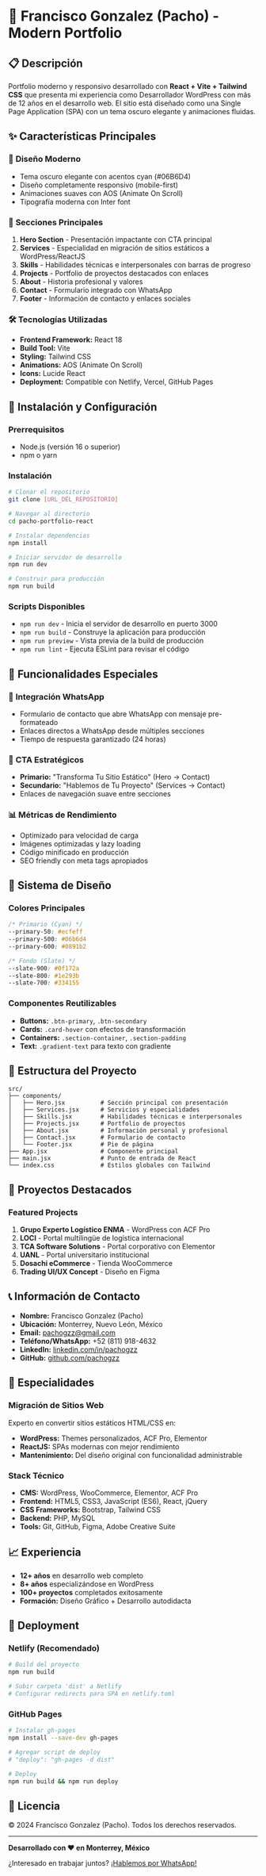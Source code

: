 # 🚀 Francisco Gonzalez (Pacho) - Modern Portfolio

## 📋 Descripción

Portfolio moderno y responsivo desarrollado con **React + Vite + Tailwind CSS** que presenta mi experiencia como Desarrollador WordPress con más de 12 años en el desarrollo web. El sitio está diseñado como una Single Page Application (SPA) con un tema oscuro elegante y animaciones fluidas.

## ✨ Características Principales

### 🎨 **Diseño Moderno**
- Tema oscuro elegante con acentos cyan (#06B6D4)
- Diseño completamente responsivo (mobile-first)
- Animaciones suaves con AOS (Animate On Scroll)
- Tipografía moderna con Inter font

### 🧩 **Secciones Principales**
1. **Hero Section** - Presentación impactante con CTA principal
2. **Services** - Especialidad en migración de sitios estáticos a WordPress/ReactJS
3. **Skills** - Habilidades técnicas e interpersonales con barras de progreso
4. **Projects** - Portfolio de proyectos destacados con enlaces
5. **About** - Historia profesional y valores
6. **Contact** - Formulario integrado con WhatsApp
7. **Footer** - Información de contacto y enlaces sociales

### 🛠 **Tecnologías Utilizadas**
- **Frontend Framework:** React 18
- **Build Tool:** Vite
- **Styling:** Tailwind CSS
- **Animations:** AOS (Animate On Scroll)
- **Icons:** Lucide React
- **Deployment:** Compatible con Netlify, Vercel, GitHub Pages

## 🚀 Instalación y Configuración

### Prerrequisitos
- Node.js (versión 16 o superior)
- npm o yarn

### Instalación
```bash
# Clonar el repositorio
git clone [URL_DEL_REPOSITORIO]

# Navegar al directorio
cd pacho-portfolio-react

# Instalar dependencias
npm install

# Iniciar servidor de desarrollo
npm run dev

# Construir para producción
npm run build
```

### Scripts Disponibles
- `npm run dev` - Inicia el servidor de desarrollo en puerto 3000
- `npm run build` - Construye la aplicación para producción
- `npm run preview` - Vista previa de la build de producción
- `npm run lint` - Ejecuta ESLint para revisar el código

## 📱 Funcionalidades Especiales

### 💬 **Integración WhatsApp**
- Formulario de contacto que abre WhatsApp con mensaje pre-formateado
- Enlaces directos a WhatsApp desde múltiples secciones
- Tiempo de respuesta garantizado (24 horas)

### 🎯 **CTA Estratégicos**
- **Primario:** "Transforma Tu Sitio Estático" (Hero → Contact)
- **Secundario:** "Hablemos de Tu Proyecto" (Services → Contact)
- Enlaces de navegación suave entre secciones

### 📊 **Métricas de Rendimiento**
- Optimizado para velocidad de carga
- Imágenes optimizadas y lazy loading
- Código minificado en producción
- SEO friendly con meta tags apropiados

## 🎨 Sistema de Diseño

### Colores Principales
```css
/* Primario (Cyan) */
--primary-50: #ecfeff
--primary-500: #06b6d4
--primary-600: #0891b2

/* Fondo (Slate) */
--slate-900: #0f172a
--slate-800: #1e293b
--slate-700: #334155
```

### Componentes Reutilizables
- **Buttons:** `.btn-primary`, `.btn-secondary`
- **Cards:** `.card-hover` con efectos de transformación
- **Containers:** `.section-container`, `.section-padding`
- **Text:** `.gradient-text` para texto con gradiente

## 📂 Estructura del Proyecto

```
src/
├── components/
│   ├── Hero.jsx          # Sección principal con presentación
│   ├── Services.jsx      # Servicios y especialidades
│   ├── Skills.jsx        # Habilidades técnicas e interpersonales
│   ├── Projects.jsx      # Portfolio de proyectos
│   ├── About.jsx         # Información personal y profesional
│   ├── Contact.jsx       # Formulario de contacto
│   └── Footer.jsx        # Pie de página
├── App.jsx               # Componente principal
├── main.jsx              # Punto de entrada de React
└── index.css             # Estilos globales con Tailwind
```

## 🌟 Proyectos Destacados

### Featured Projects
1. **Grupo Experto Logístico ENMA** - WordPress con ACF Pro
2. **LOCI** - Portal multilingüe de logística internacional
3. **TCA Software Solutions** - Portal corporativo con Elementor
4. **UANL** - Portal universitario institucional
5. **Dosachi eCommerce** - Tienda WooCommerce
6. **Trading UI/UX Concept** - Diseño en Figma

## 📞 Información de Contacto

- **Nombre:** Francisco Gonzalez (Pacho)
- **Ubicación:** Monterrey, Nuevo León, México
- **Email:** pachogzz@gmail.com
- **Teléfono/WhatsApp:** +52 (811) 918-4632
- **LinkedIn:** [linkedin.com/in/pachogzz](https://linkedin.com/in/pachogzz)
- **GitHub:** [github.com/pachogzz](https://github.com/pachogzz)

## 🎯 Especialidades

### Migración de Sitios Web
Experto en convertir sitios estáticos HTML/CSS en:
- **WordPress:** Themes personalizados, ACF Pro, Elementor
- **ReactJS:** SPAs modernas con mejor rendimiento
- **Mantenimiento:** Del diseño original con funcionalidad administrable

### Stack Técnico
- **CMS:** WordPress, WooCommerce, Elementor, ACF Pro
- **Frontend:** HTML5, CSS3, JavaScript (ES6), React, jQuery
- **CSS Frameworks:** Bootstrap, Tailwind CSS
- **Backend:** PHP, MySQL
- **Tools:** Git, GitHub, Figma, Adobe Creative Suite

## 📈 Experiencia

- **12+ años** en desarrollo web completo
- **8+ años** especializándose en WordPress
- **100+ proyectos** completados exitosamente
- **Formación:** Diseño Gráfico + Desarrollo autodidacta

## 🚀 Deployment

### Netlify (Recomendado)
```bash
# Build del proyecto
npm run build

# Subir carpeta 'dist' a Netlify
# Configurar redirects para SPA en netlify.toml
```

### GitHub Pages
```bash
# Instalar gh-pages
npm install --save-dev gh-pages

# Agregar script de deploy
# "deploy": "gh-pages -d dist"

# Deploy
npm run build && npm run deploy
```

## 📄 Licencia

© 2024 Francisco Gonzalez (Pacho). Todos los derechos reservados.

---

**Desarrollado con ❤️ en Monterrey, México**

¿Interesado en trabajar juntos? [¡Hablemos por WhatsApp!](https://wa.me/5281191846320?text=Hola%20Pacho!%20Me%20interesa%20trabajar%20contigo.)
